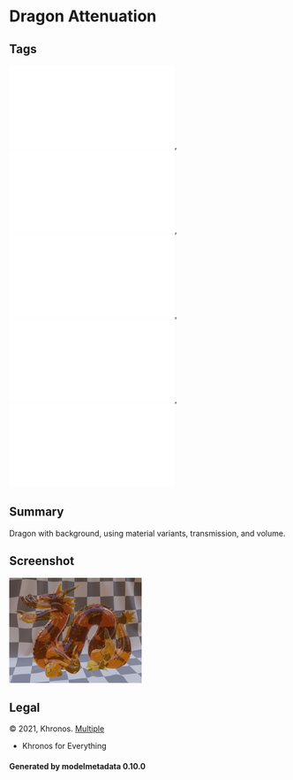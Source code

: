 # Dragon Attenuation

## Tags

![no-license](./README-no-license.md), ![no-author](./README-no-author.md), ![no-owner](./README-no-owner.md), ![no-year](./README-no-year.md), ![issues](./README-issues.md)

## Summary

Dragon with background, using material variants, transmission, and volume.

## Screenshot

![screenshot](screenshot/screenshot.jpg)

## Legal

&copy; 2021, Khronos. [Multiple]()

 - Khronos for Everything

#### Generated by modelmetadata 0.10.0